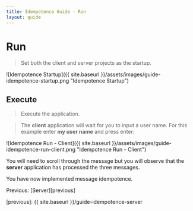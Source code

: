 ```yaml
---
title: Idempotence Guide - Run
layout: guide
---
```

<script src="{{ site.baseurl }}/assets/js/guide-idempotence.js"></script>
<script>shuttle.guideData.selectedItemName = 'guide-idempotence-run'</script>
# Run

> Set both the client and server projects as the startup.

![Idempotence Startup]({{ site.baseurl }}/assets/images/guide-idempotence-startup.png "Idempotence Startup")

## Execute

> Execute the application.

> The **client** application will wait for you to input a user name.  For this example enter **my user name** and press enter:

![Idempotence Run - Client]({{ site.baseurl }}/assets/images/guide-idempotence-run-client.png "Idempotence Run - Client")

<div class='alert alert-info'>You will need to scroll through the message but you will observe that the <strong>server</strong> application has processed the three messages.</div>

You have now implemented message idempotence.

Previous: [Server][previous]

[previous]: {{ site.baseurl }}/guide-idempotence-server
